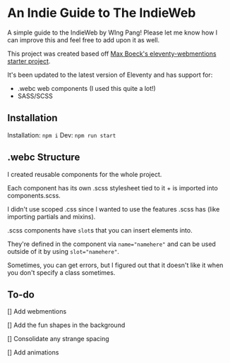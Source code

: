 # An Indie Guide to The IndieWeb
A simple guide to the IndieWeb by WIng Pang! Please let me know how I can improve this and feel free to add upon it as well.

This project was created based off [Max Boeck's eleventy-webmentions starter project](https://github.com/maxboeck/eleventy-webmentions).

It's been updated to the latest version of Eleventy and has support for:
- .webc web components (I used this quite a lot!)
- SASS/SCSS

## Installation

Installation: `npm i`
Dev: `npm run start`

## .webc Structure

I created reusable components for the whole project.

Each component has its own .scss stylesheet tied to it + is imported into components.scss.

I didn't use scoped .css since I wanted to use the features .scss has (like importing partials and mixins).

.scss components have `slot`s that you can insert elements into.

They're defined in the component via `name="namehere"` and can be used outside of it by using `slot="namehere"`.

Sometimes, you can get errors, but I figured out that it doesn't like it when you don't specify a class sometimes.

## To-do
[] Add webmentions

[] Add the fun shapes in the background

[] Consolidate any strange spacing

[] Add animations
